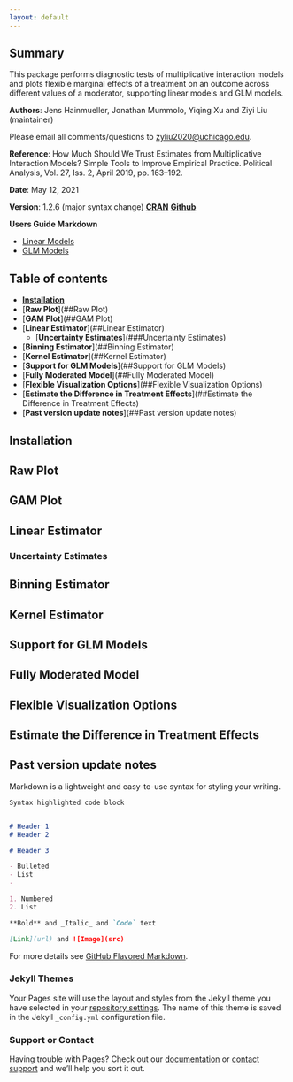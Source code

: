 ```yaml
---
layout: default
---
```


## Summary

This package performs diagnostic tests of multiplicative interaction models and plots flexible marginal effects of a treatment on an outcome across different values of a moderator, supporting linear models and GLM models.

**Authors**: Jens Hainmueller, Jonathan Mummolo, Yiqing Xu and Ziyi Liu (maintainer)

Please email all comments/questions to zyliu2020@uchicago.edu.

**Reference**: How Much Should We Trust Estimates from Multiplicative Interaction Models? Simple Tools to Improve Empirical Practice. Political Analysis, Vol. 27, Iss. 2, April 2019, pp. 163–192.

**Date**: May 12, 2021

**Version**: 1.2.6 (major syntax change) [**CRAN**](https://cran.r-project.org/web/packages/interflex/index.html) [**Github**](https://github.com/xuyiqing/interflex)

**Users Guide Markdown**
- [Linear Models](http://yiqingxu.org/software/interaction/RGuide.html)
- [GLM Models](http://yiqingxu.org/software/interaction/RGuide_glm.html)


## Table of contents

- [**Installation**](##Installation)
- [**Raw Plot**](##Raw Plot)
- [**GAM Plot**](##GAM Plot)
- [**Linear Estimator**](##Linear Estimator)
  - [**Uncertainty Estimates**](###Uncertainty Estimates)
- [**Binning Estimator**](##Binning Estimator)
- [**Kernel Estimator**](##Kernel Estimator)
- [**Support for GLM Models**](##Support for GLM Models)
- [**Fully Moderated Model**](##Fully Moderated Model)
- [**Flexible Visualization Options**](##Flexible Visualization Options)
- [**Estimate the Difference in Treatment Effects**](##Estimate the Difference in Treatment Effects)
- [**Past version update notes**](##Past version update notes)

## Installation

## Raw Plot

## GAM Plot

## Linear Estimator

### Uncertainty Estimates

## Binning Estimator

## Kernel Estimator

## Support for GLM Models

## Fully Moderated Model

## Flexible Visualization Options

## Estimate the Difference in Treatment Effects

## Past version update notes


Markdown is a lightweight and easy-to-use syntax for styling your writing.


```markdown
Syntax highlighted code block


# Header 1
# Header 2 

# Header 3

- Bulleted
- List
- 

1. Numbered
2. List

**Bold** and _Italic_ and `Code` text

[Link](url) and ![Image](src)
```

For more details see [GitHub Flavored Markdown](https://guides.github.com/features/mastering-markdown/).

### Jekyll Themes

Your Pages site will use the layout and styles from the Jekyll theme you have selected in your [repository settings](https://github.com/lzy318/interflex_page/settings/pages). The name of this theme is saved in the Jekyll `_config.yml` configuration file.

### Support or Contact

Having trouble with Pages? Check out our [documentation](https://docs.github.com/categories/github-pages-basics/) or [contact support](https://support.github.com/contact) and we’ll help you sort it out.


